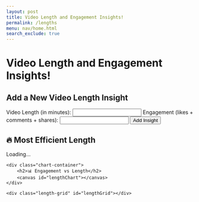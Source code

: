 ```yaml
---
layout: post
title: Video Length and Engagement Insights!
permalink: /lengths
menu: nav/home.html
search_exclude: true
---
```


<style>
/* same styles as before — no changes needed here */
</style>

<div class="container">
    <div class="earth-icon"></div>
    <h1>Video Length and Engagement Insights!</h1>
    <div class="form-container">
        <h2>Add a New Video Length Insight</h2>
        <form id="lengthForm">
            <label for="videoLength">Video Length (in minutes):</label>
            <input type="number" step="0.1" id="videoLength" name="videoLength" required>
            <label for="engagement">Engagement (likes + comments + shares):</label>
            <input type="number" id="engagement" name="engagement" required>
            <button type="submit">Add Insight</button>
        </form>
    </div>
    <div class="best-length" id="bestLengthBox">
        <h2>🔥 Most Efficient Length</h2>
        <p id="bestLengthText">Loading...</p>
    </div>

    <div class="chart-container">
        <h2>📊 Engagement vs Length</h2>
        <canvas id="lengthChart"></canvas>
    </div>

    <div class="length-grid" id="lengthGrid"></div>

    
</div>

<script src="https://cdn.jsdelivr.net/npm/chart.js"></script>
<script>
    const API_BASE = "http://127.0.0.1:8402/api";

    async function fetchLengths() {
        const res = await fetch(`${API_BASE}/lengths`);
        const data = await res.json();
        displayLengths(data);
        drawChart(data);
    }

    async function fetchBestLength() {
        const res = await fetch(`${API_BASE}/lengths/best`);
        const data = await res.json();
        const bestText = data.video_length
            ? `${data.video_length} minutes with ${data.efficiency.toFixed(2)} engagement/min`
            : "No best length found.";
        document.getElementById('bestLengthText').textContent = bestText;
    }

    function displayLengths(lengths) {
        const grid = document.getElementById('lengthGrid');
        grid.innerHTML = '';
        lengths.forEach(length => {
            const card = document.createElement('div');
            card.className = 'length-card';
            card.innerHTML = `
                <h2>${length.video_length} min</h2>
                <p>Engagement: ${length.engagement}</p>`;
            grid.appendChild(card);
        });
    }

    function drawChart(lengths) {
        const ctx = document.getElementById('lengthChart').getContext('2d');
        new Chart(ctx, {
            type: 'scatter',
            data: {
                datasets: [{
                    label: 'Engagement vs Video Length',
                    data: lengths.map(d => ({ x: d.video_length, y: d.engagement })),
                    backgroundColor: '#4CAF50'
                }]
            },
            options: {
                scales: {
                    x: { title: { display: true, text: 'Video Length (minutes)' }},
                    y: { title: { display: true, text: 'Engagement' }}
                }
            }
        });
    }

    document.getElementById('lengthForm').addEventListener('submit', async (e) => {
        e.preventDefault();
        const videoLength = parseFloat(document.getElementById('videoLength').value);
        const engagement = parseInt(document.getElementById('engagement').value);
        await fetch(`${API_BASE}/lengths`, {
            method: 'GET',
            headers: { 'Content-Type': 'application/json' },
            body: JSON.stringify({ video_length: videoLength, engagement: engagement })
        });
        fetchLengths();
        fetchBestLength();
        document.getElementById('lengthForm').reset();
    });

    fetchLengths();
    fetchBestLength();
</script>
